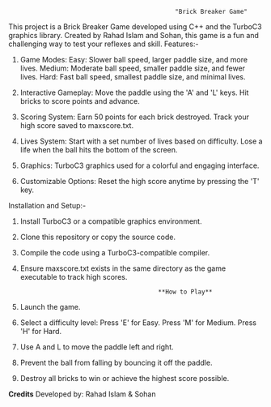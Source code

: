                                                   "Brick Breaker Game"
This project is a Brick Breaker Game developed using C++ and the TurboC3 graphics library. Created by Rahad Islam and Sohan, this game is a fun and challenging way to test your reflexes and skill.
Features:-

1.	Game Modes:
	Easy: Slower ball speed, larger paddle size, and more lives.
	Medium: Moderate ball speed, smaller paddle size, and fewer lives.
	Hard: Fast ball speed, smallest paddle size, and minimal lives.

3.	Interactive Gameplay:
	Move the paddle using the 'A' and 'L' keys.
	Hit bricks to score points and advance.


5.	Scoring System:
	Earn 50 points for each brick destroyed.
	Track your high score saved to maxscore.txt.

7.	Lives System:
	Start with a set number of lives based on difficulty.
	Lose a life when the ball hits the bottom of the screen.

9.	Graphics:
    TurboC3 graphics used for a colorful and engaging interface.
  	
11.	Customizable Options:
    Reset the high score anytime by pressing the 'T' key.
   	
Installation and Setup:-
1.	Install TurboC3 or a compatible graphics environment.
2.	Clone this repository or copy the source code.
3.	Compile the code using a TurboC3-compatible compiler.
4.	Ensure maxscore.txt exists in the same directory as the game executable to track high scores.

	
                                              **How to Play**
1.	Launch the game.
2.	Select a difficulty level:
	Press 'E' for Easy.
	Press 'M' for Medium.
	Press 'H' for Hard.
4.	Use A and L to move the paddle left and right.
5.	Prevent the ball from falling by bouncing it off the paddle.
6.	Destroy all bricks to win or achieve the highest score possible.

**Credits**
	Developed by: Rahad Islam & Sohan


